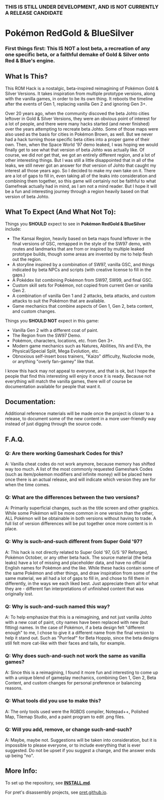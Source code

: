 ### THIS IS STILL UNDER DEVELOPMENT, AND IS NOT CURRENTLY A RELEASE CANDIDATE


# Pokémon RedGold & BlueSilver


### First things first: This IS NOT a lost beta, a recreation of any one specific beta, or a faithful demake of Gold & Silver onto Red & Blue's engine.


## What Is This?

This ROM Hack is a nostalgic, beta-inspired reimagining of Pokémon Gold & Silver Versions. It takes inspiration from multiple prototype versions, along with the vanilla games, in order to be its own thing. It reboots the timeline after the events of Gen 1, replacing vanilla Gen 2 and ignoring Gen 3+.

Over 20 years ago, when the community discoved the beta Johto cities leftover in Gold & Silver Versions, they were an obvious point of interest for a lot of people, and there were many hacks started (and never finished) over the years attempting to recreate beta Johto. Some of those maps were also used as the basis for cities in Pokémon Brown, as well. But we never had a hack turning those specific beta cities into a proper game of their own. Then, when the Space World '97 demo leaked, I was hoping we would finally get to see what that version of beta Johto was actually like. Of course, we did *not* get that, we got an entirely different region, and a lot of other interesting things. But I was still a little disappointed that in all of the leaks, we still never got an answer for *that* version of Johto that caught my interest all those years ago. So I decided to make my own take on it. There are a lot of gaps to fill in, even taking all of the leaks into consideration and combining them together, so this game will certainly not be faithful to what Gamefreak actually had in mind, as I am not a mind reader. But I hope it will be a fun and interesting journey through a region heavily based on that version of beta Johto.


## What To Expect (And What Not To):

Things you **SHOULD** expect to see in **Pokémon RedGold & BlueSilver** include:
* The Kansai Region, heavily based on beta maps found leftover in the final versions of GSC, remapped in the style of the SW97 demo, with routes and landmarks that are from or inspired by multiple leaked prototype builds, though some areas are invented by me to help flesh out the region.
* A storyline inspired by a combination of SW97, vanilla GSC, and things indicated by beta NPCs and scripts (with creative license to fill in the gaps.)
* A Pokédex list combining Pokémon from SW97, SW99, and final GSC.
* Custom skill sets for Pokémon, not copied from current Gen or vanilla Gen 2.
* A combination of vanilla Gen 1 and 2 attacks, beta attacks, and custom attacks to suit the Pokémon that are available.
* Game mechanics that combine aspects of Gen 1, Gen 2, beta content, and custom changes.

Things you **SHOULD NOT** expect in this game:
* Vanilla Gen 2 with a different coat of paint.
* The Region from the SW97 Demo.
* Pokémon, characters, locations, etc. from Gen 3+.
* Modern game mechanics such as Natures, Abilities, IVs and EVs, the Physical/Special Split, Mega Evolution, etc.
* Obnoxious self-insert boss trainers, "Kaizo" difficulty, Nuzlocke mode, or anything "overly fan-gamey" like that.

I know this hack may not appeal to everyone, and that is ok, but I hope the people that find this interesting will enjoy it once it is ready. Because not everything will match the vanilla games, there will of course be documentation available for people that want it.


## Documentation:

Additional reference materials will be made once the project is closer to a release, to document some of the new content in a more user-friendly way instead of just digging through the source code.


## F.A.Q.

### Q: Are there working Gameshark Codes for this?
A: Vanilla cheat codes do not work anymore, because memory has shifted way too much. A list of the most commonly requested Gameshark Codes (such as item/pokemon modifiers and infinite money) will be placed here once there is an actual release, and will indicate which version they are for when the time comes.

### Q: What are the differences between the two versions?
A: Primarily superficial changes, such as the title screen and other graphics. While some Pokémon will be more common in one version than the other, ALL Pokémon will be obtainable in both versions without having to trade. A full list of version differences will be put together once more content is in place.

### Q: Why is such-and-such different from Super Gold '97?
A: This hack is not directly related to Super Gold '97, G/S '97 Reforged, Pokémon October, or any other beta hack. The source material (the beta leaks) have a lot of missing and placeholder data, and have no official English names for Pokémon and the like. While these hacks contain some of the same Pokémon and other things, and draw inspiration from some of the same material, we all had a lot of gaps to fill in, and chose to fill them in differently, in the ways we each liked best. Just appreciate them all for what they are - different fan interpretations of unfinished content that was originally lost.

### Q: Why is such-and-such named this way?
A: To help emphasize that this is a reimagining, and not just vanilla Johto with a new coat of paint, city names have been replaced with new (but fitting) names. In the case of Pokémon, if a beta design felt "different enough" to me, I chose to give it a different name from the final version to help it stand out. Such as "Purrleaf" for Beta Hoppip, since the beta designs still felt more cat-like with their faces and tails, for example.

### Q: Why does such-and-such not work the same as vanilla games?
A: Since this is a reimagining, I found it more fun and interesting to come up with a unique blend of gameplay mechanics, combining Gen 1, Gen 2, Beta Content, and custom changes for personal preference or balancing reasons.

### Q: What tools did you use to make this?
A: The only tools used were the RGBDS compiler, Notepad++, Polished Map, Tilemap Studio, and a paint program to edit .png files.

### Q: Will you add, remove, or change such-and-such?
A: Maybe, maybe not. Suggestions will be taken into consideration, but it is impossible to please everyone, or to include everything that is ever suggested. Do not be upset if you suggest a change, and the answer ends up being "no".


## More Info:

To set up the repository, see [**INSTALL.md**](INSTALL.md).

For pret's disassembly projects, see [pret.github.io](https://pret.github.io/).
